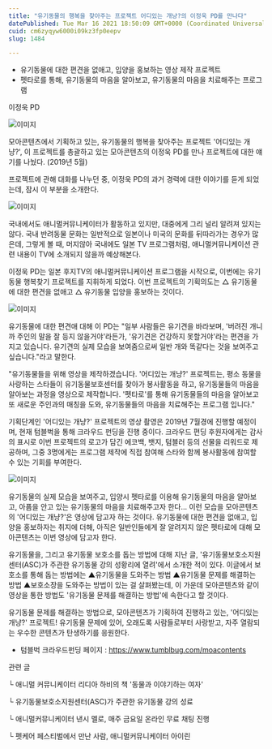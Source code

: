 ```yaml
---
title: "유기동물의 행복을 찾아주는 프로젝트 어디있는 개냥?의 이정욱 PD를 만나다"
datePublished: Tue Mar 16 2021 18:50:09 GMT+0000 (Coordinated Universal Time)
cuid: cm6zyqyw6000i09kz3fp0eepv
slug: 1484

---
```



- 유기동물에 대한 편견을 없애고, 입양을 홍보하는 영상 제작 프로젝트
- 펫타로를 통해, 유기동물의 마음을 알아보고, 유기동물의 마음을 치료해주는 프로그램

이정욱 PD

![이미지](https://cdn.hashnode.com/res/hashnode/image/upload/v1739246977159/5265e4fd-5cc8-45b8-b99a-eb41ab27e3f8.jpeg)

모아콘텐츠에서 기획하고 있는, 유기동물의 행복을 찾아주는 프로젝트 '어디있는 개냥?', 이 프로젝트를 총괄하고 있는 모아콘텐츠의 이정욱 PD를 만나 프로젝트에 대한 얘기를 나눴다. (2019년 5월)

프로젝트에 관해 대화를 나누던 중, 이정욱 PD의 과거 경력에 대한 이야기를 듣게 되었는데, 잠시 이 부분을 소개한다.

![이미지](https://cdn.hashnode.com/res/hashnode/image/upload/v1739246979322/591ddf30-de3e-4761-bc43-895f5329bc80.png)

국내에서도 애니멀커뮤니케이터가 활동하고 있지만, 대중에게 그리 널리 알려져 있지는 않다. 국내 반려동물 문화는 일반적으로 일본이나 미국의 문화를 뒤따라가는 경우가 많은데, 그렇게 볼 때, 머지않아 국내에도 일본 TV 프로그램처럼, 애니멀커뮤니케이션 관련 내용이 TV에 소개되지 않을까 예상해본다.

이정욱 PD는 일본 후지TV의 애니멀커뮤니케이션 프로그램을 시작으로, 이번에는 유기동물 행복찾기 프로젝트를 지휘하게 되었다. 이번 프로젝트의 기획의도는 △ 유기동물에 대한 편견을 없애고 △ 유기동물 입양을 홍보하는 것이다.

![이미지](https://cdn.hashnode.com/res/hashnode/image/upload/v1739246981739/82606781-98cb-4b9a-afc6-5f0df81c82f6.jpeg)

유기동물에 대한 편견애 대해 이 PD는 "일부 사람들은 유기견을 바라보며, '버려진 개니까 주인의 말을 잘 등지 않을거야'라든가, '유기견은 건강하지 못할거야'라는 편견을 가지고 있습니다. 유기견의 실제 모습을 보여줌으로써 일반 개와 똑같다는 것을 보여주고 싶습니다."라고 말한다.

"유기동물들을 위해 영상을 제작하겠습니다. '어디있는 개냥?' 프로젝트는, 평소 동물을 사랑하는 스타들이 유기동물보호센터를 찾아가 봉사활동을 하고, 유기동물들의 마음을 알아보는 과정을 영상으로 제작합니다. '펫타로'를 통해 유기동물들의 마음을 알아보고 또 새로운 주인과의 매칭을 도와, 유기동물들의 마음을 치료해주는 프로그램 입니다."

기획단계인 '어디있는 개냥?' 프로젝트의 영상 촬영은 2019년 7월경에 진행할 예정이며, 현재 텀블벅을 통해 크라우드 펀딩을 진행 중이다. 크라우드 편딩 후원자에게는 감사의 표시로 이번 프로젝트의 로고가 담긴 에코백, 뱃지, 텀블러 등의 선물을 리워드로 제공하며, 그중 3명에게는 프로그램 제작에 직접 참여해 스타와 함께 봉사활동에 참여할 수 있는 기회를 부여한다.

![이미지](https://cdn.hashnode.com/res/hashnode/image/upload/v1739246984028/01a62116-a4e1-491b-bb82-0815f27cefc5.jpeg)

유기동물의 실제 모습을 보여주고, 입양시 펫타로를 이용해 유기동물의 마음을 알아보고, 아픔을 안고 있는 유기동물의 마음을 치료해주고자 한다... 이런 모습을 모아콘텐츠의 '어디있는 개냥?'은 영상에 담고자 하는 것이다. 유기동물에 대한 편견을 없애고, 입양을 홍보하자는 취지에 더해, 아직은 일반인들에게 잘 알려지지 않은 펫타로에 대해 모아콘텐츠는 이번 영상에 담고자 한다.

유기동물을, 그리고 유기동물 보호소를 돕는 방법에 대해 지난 글, '유기동물보호소지원센터(ASC)가 주관한 유기동물 강의 성황리에 열려'에서 소개한 적이 있다. 이글에서 보호소를 통해 돕는 방법에는 ▲유기동물을 도와주는 방법 ▲유기동물 문제를 해결하는 방법 ▲보호소장을 도와주는 방법이 있는 걸 살펴봤는데, 이 가운데 모아콘텐츠와 같이 영상을 통한 방법도 '유기동물 문제를 해결하는 방법'에 속한다고 할 것이다.

유기동물 문제를 해결하는 방법으로, 모아콘텐츠가 기획하여 진행하고 있는, '어디있는 개냥?' 프로젝트! 유기동물 문제에 있어, 오래도록 사람들로부터 사랑받고, 자주 열람되는 우수한 콘텐츠가 탄생하기를 응원한다.

- 텀블벅 크라우드펀딩 페이지 : https://www.tumblbug.com/moacontents

관련 글

└ 애니멀 커뮤니케이터 리디아 하비의 책 '동물과 이야기하는 여자'

└ 유기동물보호소지원센터(ASC)가 주관한 유기동물 강의 성료

└ 애니멀커뮤니케이터 낸시 멜로, 매주 금요일 온라인 무료 채팅 진행

└ 펫케어 페스티벌에서 만난 사람, 애니멀커뮤니케이터 아이린